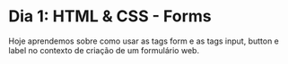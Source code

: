 # Dia 1: HTML & CSS - Forms

Hoje aprendemos sobre como usar as tags form e as tags input, button e label no contexto de criação de um formulário web.
